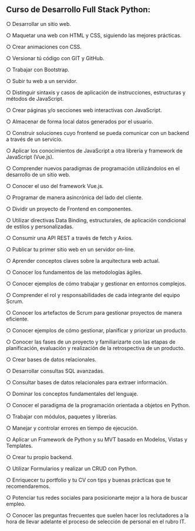 ## Curso de Desarrollo Full Stack Python:

○ Desarrollar un sitio web.

○ Maquetar una web con HTML y CSS, siguiendo las mejores prácticas.

○ Crear animaciones con CSS.

○ Versionar tú código con GIT y GitHub.

○ Trabajar con Bootstrap.

○ Subir tu web a un servidor.

○ Distinguir sintaxis y casos de aplicación de instrucciones, estructuras y métodos de JavaScript.

○ Crear páginas y/o secciones web interactivas con JavaScript.

○ Almacenar de forma local datos generados por el usuario.

○ Construir soluciones cuyo frontend se pueda comunicar con un backend a través de un servicio.

○ Aplicar los conocimientos de JavaScript a otra librería y framework de JavaScript (Vue.js).

○ Comprender nuevos paradigmas de programación utilizándolos en el desarrollo de un sitio web.

○ Conocer el uso del framework Vue.js.

○ Programar de manera asincrónica del lado del cliente.

○ Dividir un proyecto de Frontend en componentes.

○ Utilizar directivas Data Binding, estructurales, de aplicación condicional de estilos y personalizadas.

○ Consumir una API REST a través de fetch y Axios.

○ Publicar tu primer sitio web en un servidor on-line.

○ Aprender conceptos claves sobre la arquitectura web actual.

○ Conocer los fundamentos de las metodologías ágiles.

○ Conocer ejemplos de cómo trabajar y gestionar en entornos complejos.

○ Comprender el rol y responsabilidades de cada integrante del equipo Scrum.

○ Conocer los artefactos de Scrum para gestionar proyectos de manera eficiente.

○ Conocer ejemplos de cómo gestionar, planificar y priorizar un producto.

○ Conocer las fases de un proyecto y familiarizarte con las etapas de planificación, evaluación y realización de la retrospectiva de un producto.

○ Crear bases de datos relacionales.

○ Desarrollar consultas SQL avanzadas.

○ Consultar bases de datos relacionales para extraer información.

○ Dominar los conceptos fundamentales del lenguaje.

○ Conocer el paradigma de la programación orientada a objetos en Python.

○ Trabajar con módulos, paquetes y librerías.

○ Manejar y controlar errores en tiempo de ejecución.

○ Aplicar un Framework de Python y su MVT basado en Modelos, Vistas y Templates.

○ Crear tu propio backend.

○ Utilizar Formularios y realizar un CRUD con Python.

○ Enriquecer tu portfolio y tu CV con tips y buenas prácticas que te recomendaremos.

○ Potenciar tus redes sociales para posicionarte mejor a la hora de buscar empleo.

○ Conocer las preguntas frecuentes que suelen hacer los reclutadores a la hora de llevar adelante el proceso de selección de personal en el rubro IT.
